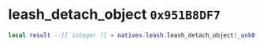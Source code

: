 # leash_detach_object `0x951B8DF7`

```lua
local result --[[ integer ]] = natives.leash.leash_detach_object(_unk0 --[[ integer ]], _unk1 --[[ integer ]])
```